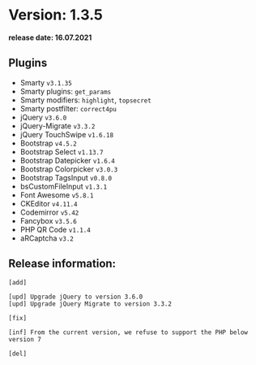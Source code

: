 Version: 1.3.5
========================
**release date:	16.07.2021**

Plugins
-------
- Smarty                `v3.1.35`
- Smarty plugins:       `get_params`
- Smarty modifiers:     `highlight`, `topsecret`
- Smarty postfilter:    `correct4pu`
- jQuery                `v3.6.0`
- jQuery-Migrate        `v3.3.2`
- jQuery TouchSwipe     `v1.6.18`
- Bootstrap             `v4.5.2`
- Bootstrap Select      `v1.13.7`
- Bootstrap Datepicker  `v1.6.4`
- Bootstrap Colorpicker `v3.0.3`
- Bootstrap TagsInput   `v0.8.0`
- bsCustomFileInput     `v1.3.1`
- Font Awesome          `v5.8.1`
- CKEditor              `v4.11.4`
- Codemirror            `v5.42`
- Fancybox	            `v3.5.6`
- PHP QR Code           `v1.1.4`
- aRCaptcha             `v3.2`


Release information:
-------------
	[add] 
	
	[upd] Upgrade jQuery to version 3.6.0
	[upd] Upgrade jQuery Migrate to version 3.3.2
	
	[fix] 
	
	[inf] From the current version, we refuse to support the PHP below version 7
	
	[del] 